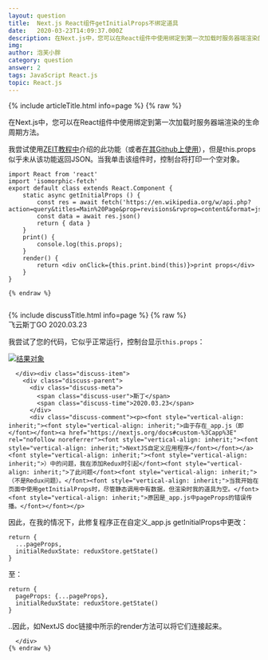 ```yaml
---
layout: question
title:  Next.js React组件getInitialProps不绑定道具
date:   2020-03-23T14:09:37.000Z
description: 在Next.js中，您可以在React组件中使用绑定到第一次加载时服务器端渲染的生命周期方法。  我尝试使用ZEIT教程中介绍的此功能（或者在其Git...
img: 
author: 泡芙小胖
category: question
answer: 2
tags: JavaScript React.js
topic: React.js
---
```

<div class="article-root">
  <div class="article">
    {% include articleTitle.html info=page %}
    {% raw %}
    <div class="article-content"><p><font style="vertical-align: inherit;"><font style="vertical-align: inherit;">在Next.js中，您可以在React组件中使用绑定到第一次加载时服务器端渲染的生命周期方法。  </font></font></p>

<p><font style="vertical-align: inherit;"><font style="vertical-align: inherit;">我尝试使用</font></font><a href="https://zeit.co/blog/next#data-fetching-is-up-to-the-developer" rel="nofollow noreferrer"><font style="vertical-align: inherit;"><font style="vertical-align: inherit;">ZEIT教程中</font></font></a><font style="vertical-align: inherit;"><font style="vertical-align: inherit;">介绍的此功能</font><font style="vertical-align: inherit;">（或者</font></font><a href="https://github.com/zeit/next.js#component-lifecycle" rel="nofollow noreferrer"><font style="vertical-align: inherit;"><font style="vertical-align: inherit;">在其Github上使用</font></font></a><font style="vertical-align: inherit;"><font style="vertical-align: inherit;">），但是this.props似乎未从该功能返回JSON。</font><font style="vertical-align: inherit;">当我单击该组件时，控制台将打印一个空对象。</font></font></p>

<pre><code>import React from 'react'<font></font>
import 'isomorphic-fetch'<font></font>
export default class extends React.Component {<font></font>
    static async getInitialProps () {<font></font>
        const res = await fetch('https://en.wikipedia.org/w/api.php?action=query&amp;titles=Main%20Page&amp;prop=revisions&amp;rvprop=content&amp;format=json')<font></font>
        const data = await res.json()<font></font>
        return { data }<font></font>
    }<font></font>
    print() {<font></font>
        console.log(this.props);<font></font>
    }<font></font>
    render() {<font></font>
        return &lt;div onClick={this.print.bind(this)}&gt;print props&lt;/div&gt;<font></font>
    }<font></font>
}<font></font>
</code></pre></div>
    {% endraw %}
  </div>
  <p style="height: 0;width:0;overflow: hidden;"> 第3134篇《Next.js React组件getInitialProps不绑定道具》来自Winter(https://github.com/aiyld/aiyld.github.io)的站点</p>
  <div class="discuss-wrapper">
    {% include discussTitle.html info=page %}
    {% raw %}
    <div class="discuss-item">
        <div class="discuss-parent">
          <div class="discuss-meta">
            <span class="discuss-user">飞云斯丁GO</span>
            <span class="discuss-time">2020.03.23</span>
          </div>
          <div class="discuss-comment"><p><font style="vertical-align: inherit;"><font style="vertical-align: inherit;">我尝试了您的代码，它似乎正常运行，控制台显示</font></font><code>this.props</code><font style="vertical-align: inherit;"><font style="vertical-align: inherit;">：</font></font></p>

<p><a href="https://i.stack.imgur.com/ygMsJ.png" rel="nofollow noreferrer"><img src="https://i.stack.imgur.com/ygMsJ.png" alt="结果对象"></a></p></div>
        </div>
        
      </div><div class="discuss-item">
        <div class="discuss-parent">
          <div class="discuss-meta">
            <span class="discuss-user">斯丁</span>
            <span class="discuss-time">2020.03.23</span>
          </div>
          <div class="discuss-comment"><p><font style="vertical-align: inherit;"><font style="vertical-align: inherit;">由于存在_app.js（即</font></font><a href="https://nextjs.org/docs#custom-%3Capp%3E" rel="nofollow noreferrer"><font style="vertical-align: inherit;"><font style="vertical-align: inherit;">NextJS自定义应用程序</font></font></a><font style="vertical-align: inherit;"><font style="vertical-align: inherit;">）中的问题，我在添加Redux时引起</font><font style="vertical-align: inherit;">了此问题</font><font style="vertical-align: inherit;">（不是Redux问题）。</font><font style="vertical-align: inherit;">当我开始在页面中使用getInitialProps时，尽管静态调用中有数据，但渲染时我的道具为空。</font><font style="vertical-align: inherit;">原因是_app.js中pageProps的错误传播。</font></font></p>

<p><font style="vertical-align: inherit;"><font style="vertical-align: inherit;">因此，在我的情况下，此修复程序正在自定义_app.js getInitialProps中更改：</font></font></p>

<pre><code>return {<font></font>
  ...pageProps,<font></font>
  initialReduxState: reduxStore.getState()<font></font>
}<font></font>
</code></pre>

<p><font style="vertical-align: inherit;"><font style="vertical-align: inherit;">至： </font></font></p>

<pre><code>return {<font></font>
  pageProps: {...pageProps},<font></font>
  initialReduxState: reduxStore.getState()<font></font>
}<font></font>
</code></pre>

<p><font style="vertical-align: inherit;"><font style="vertical-align: inherit;">..因此，如NextJS doc链接中所示的render方法可以将它们连接起来。</font></font></p></div>
        </div>
        
      </div>
    {% endraw %}
  </div>
<div>
